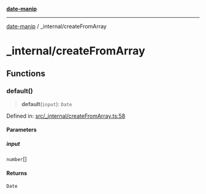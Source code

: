[**date-manip**](../index.md)

***

[date-manip](../modules.md) / \_internal/createFromArray

# \_internal/createFromArray

## Functions

### default()

> **default**(`input`): `Date`

Defined in: [src/\_internal/createFromArray.ts:58](https://github.com/fengxinming/date-manip/blob/74162e61fff73f0ace27e57ce0b5395775c035f2/src/_internal/createFromArray.ts#L58)

#### Parameters

##### input

`number`[]

#### Returns

`Date`
